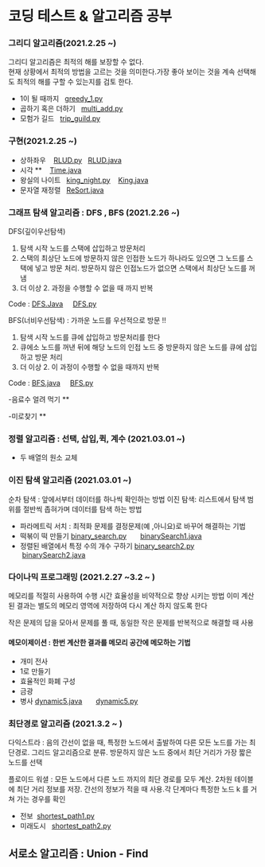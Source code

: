 
# 코딩 테스트 & 알고리즘 공부



### 그리디 알고리즘(2021.2.25 ~)


그리디 알고리즘은 최적의 해를 보장할 수 없다.<br>
현재 상황에서 최적의 방법을 고르는 것을 의미한다.가장 좋아 보이는 것을 계속 선택해도 최적의
해를 구할 수 있는지를 검토 한다. 

- 1이 될 때까지 &nbsp;&nbsp;[greedy_1.py](https://github.com/sujin16/studycoding/blob/main/code/greedy_1.py)
- 곱하기 혹은 더하기 &nbsp;&nbsp;[multi_add.py](https://github.com/sujin16/studycoding/blob/main/code/multi_or_add.py)
- 모험가 길드 &nbsp;&nbsp;[trip_guild.py](https://github.com/sujin16/studycoding/blob/main/code/trip_guild.py)


### 구현(2021.2.25 ~)

- 상하좌우 &nbsp;&nbsp; [RLUD.py](https://github.com/sujin16/studycoding/blob/main/code/RLUD.py) &nbsp; [RLUD.java](https://github.com/sujin16/studycoding/blob/main/code/RLUD.java)
- 시각 ** &nbsp;&nbsp; [Time.java](https://github.com/sujin16/studycoding/blob/main/code/Time.java)
- 왕실의 나이트  &nbsp;&nbsp;[king_night.py](https://github.com/sujin16/studycoding/blob/main/code/king_night.py) &nbsp;&nbsp; [King.java](https://github.com/sujin16/studycoding/blob/main/code/King.java)
- 문자열 재정렬 &nbsp;&nbsp;[ReSort.java](https://github.com/sujin16/studycoding/blob/main/code/ReSort.java)



### 그래프 탐색 알고리즘 : DFS , BFS (2021.2.26 ~)

DFS(깊이우선탐색)
1. 탐색 시작 노드를 스택에 삽입하고 방문처리
2. 스택의 최상단 노드에 방문하지 않은 인접한 노드가 하나라도 있으면 그 노드를 스택에 넣고 방문 처리. 방문하지 않은 인접노드가 없으면 스택에서 최상단 노드를 꺼냄
3. 더  이상 2. 과정을 수행할 수 없을 때 까지 반복

Code : [DFS.Java](https://github.com/ndb796/python-for-coding-test/blob/master/5/8.java) &nbsp; &nbsp; [DFS.py](https://github.com/ndb796/python-for-coding-test/blob/master/5/8.py)

BFS(너비우선탐색) : 가까운 노드를 우선적으로 방문 !! 
1. 탐색 시작 노드를 큐에 삽입하고 방문처리를 한다
2. 큐에소 노드를 꺼낸 뒤에 해당 노드의 인접 노드 중 방문하지 않은 노드를 큐에 삽입하고 방문 처리
3. 더 이상 2. 이 과정이 수행할 수 없을 때까지 반복

Code : [BFS.java](https://github.com/ndb796/python-for-coding-test/blob/master/5/9.java) &nbsp; &nbsp; [BFS.py](https://github.com/ndb796/python-for-coding-test/blob/master/5/9.py)

-음료수 얼려 먹기 ** 


-미로찾기 ** 




### 정렬 알고리즘 : 선택, 삽입,퀵, 계수 (2021.03.01 ~)

- 두 배열의 원소 교체



### 이진 탐색 알고리즘 (2021.03.01 ~)
순차 탐색 : 앞에서부터 데이터를 하나씩 확인하는 방법
이진 탐색: 리스트에서 탐색 범위를 절반씩 좁혀가며 데이터를 탐색 하는 방법

- 파라메트릭 서치 : 최적화 문제를 결정문제(예 ,아니요)로 바꾸어 해결하는 기법
- 떡볶이 떡 만들기 [binary_search.py](https://github.com/sujin16/studycoding/blob/main/code/binary_search.py) &nbsp; &nbsp;&nbsp; &nbsp;[binarySearch1.java](https://github.com/sujin16/studycoding/blob/main/code/binarySearch1.java)
- 정렬된 배열에서 특정 수의 개수 구하기 [binary_search2.py](
https://github.com/sujin16/studycoding/blob/main/code/binary_search2.py) &nbsp; &nbsp;&nbsp; &nbsp;[binarySearch2.java](https://github.com/sujin16/studycoding/blob/main/code/binarySearch2.java)




### 다이나믹 프로그래밍 (2021.2.27 ~3.2 ~ ) 

메모리를 적절히 사용하여 수행 시간 효율성을 비약적으로 향상 시키는 방법
이미 계산된 결과는 별도의 메모리 영역에 저장하여 다시 계산 하지 않도록 한다

작은 문제의 답을 모아서 문제를 풀 때, 동일한 작은 문제를 반복적으로 해결할 때 사용

#### 메모이제이션 : 한번 계산한 결과를 메모리 공간에 메모하는 기법 
- 개미 전사
- 1로 만들기
- 효율적인 화폐 구성
- 금광
- 병사 [dynamic5.java](https://github.com/sujin16/studycoding/tree/main/code/dynamic5.java)&nbsp; &nbsp;&nbsp; &nbsp; [dynamic5.py](https://github.com/sujin16/studycoding/tree/main/code/dynamic5.py)





### 최단경로 알고리즘 (2021.3.2 ~ ) 

다익스트라 : 음의 간선이 없을 때, 특정한 노드에서 출발하여 다른 모든 노드를 가는 최단경로. 그리드 알고리즘으로 분류. 방문하지 않은 노드 중에서 최단 거리가 가장 짧은 노드를 선택



플로이드 워셜 : 모든 노드에서 다른 노드 까지의 최단 경로를 모두 계산. 2차원 테이블에 최단 거리 정보를 저장. 간선의 정보가 적을 때 사용.각 단계마다 특정한 노드 k 를 거쳐 가는 경우를 확인 


- 전보&nbsp;&nbsp;[shortest_path1.py](https://github.com/sujin16/studycoding/blob/main/code/shortest_path1.py)
- 미래도시 &nbsp;&nbsp;[shortest_path2.py](https://github.com/sujin16/studycoding/blob/main/code/shortest_path2.py)



## 서로소 알고리즘 : Union - Find





